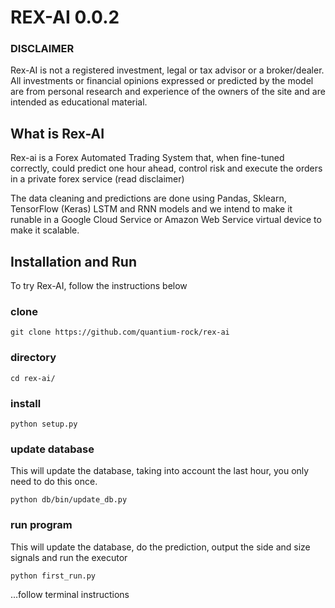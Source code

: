 
# REX-AI 0.0.2

### DISCLAIMER

Rex-AI is not a registered investment, legal or tax advisor or a broker/dealer. All investments or financial opinions expressed or predicted by the model are from personal research and experience of the owners of the site and are intended as educational material.

## What is Rex-AI

Rex-ai is a Forex Automated Trading System that, when fine-tuned correctly, could predict one hour ahead, control risk and execute the orders in a private forex service (read disclaimer)

The data cleaning and predictions are done using Pandas, Sklearn, TensorFlow (Keras) LSTM and RNN models and we intend to make it runable in a Google Cloud Service or Amazon Web Service virtual device to make it scalable.



## Installation and Run
To try Rex-AI, follow the instructions below

### clone
```
git clone https://github.com/quantium-rock/rex-ai
```

### directory
```
cd rex-ai/
```

### install
```
python setup.py
```

### update database
This will update the database, taking into account the last hour, you only need to do this once.

```
python db/bin/update_db.py
```

### run program
This will update the database, do the prediction, output the side and size signals and run the executor

```
python first_run.py
```

...follow terminal instructions
